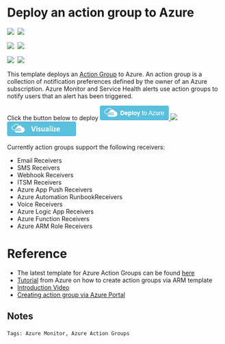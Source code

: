 # Deploy an action group to Azure 

<IMG SRC="https://azurequickstartsservice.blob.core.windows.net/badges/monitor-action-groups/PublicLastTestDate.svg" />&nbsp;
<IMG SRC="https://azurequickstartsservice.blob.core.windows.net/badges/monitor-action-groups/PublicDeployment.svg" />&nbsp;

<IMG SRC="https://azurequickstartsservice.blob.core.windows.net/badges/monitor-action-groups/FairfaxLastTestDate.svg" />&nbsp;
<IMG SRC="https://azurequickstartsservice.blob.core.windows.net/badges/monitor-action-groups/FairfaxDeployment.svg" />&nbsp;

<IMG SRC="https://azurequickstartsservice.blob.core.windows.net/badges/monitor-action-groups/BestPracticeResult.svg" />&nbsp;
<IMG SRC="https://azurequickstartsservice.blob.core.windows.net/badges/monitor-action-groups/CredScanResult.svg" />&nbsp;

This template deploys an [Action Group](https://docs.microsoft.com/en-us/azure/azure-monitor/platform/action-groups) to Azure. An action group is a collection of notification preferences defined by the owner of an Azure subscription. Azure Monitor and Service Health alerts use action groups to notify users that an alert has been triggered.

Click the button below to deploy
<a href="https://portal.azure.com/#create/Microsoft.Template/uri/https%3A%2F%2Fraw.githubusercontent.com%2FAzure%2Fazure-quickstart-templates%2Fmaster%2Fmonitor-action-groups%2Fazuredeploy.json" target="_blank">
    <img src="https://raw.githubusercontent.com/Azure/azure-quickstart-templates/master/1-CONTRIBUTION-GUIDE/images/deploytoazure.png"/>
</a>
<a href="https://portal.azure.us/#create/Microsoft.Template/uri/https%3A%2F%2Fraw.githubusercontent.com%2FAzure%2Fazure-quickstart-templates%2Fmaster%2Fmonitor-action-groups%2Fazuredeploy.json" target="_blank">
    <img src="http://azuredeploy.net/AzureGov.png"/>
</a>
<a href="http://armviz.io/#/?load=https%3A%2F%2Fraw.githubusercontent.com%2FAzure%2Fazure-quickstart-templates%2Fmaster%2Fmonitor-action-groups%2Fazuredeploy.json" target="_blank">
    <img src="https://raw.githubusercontent.com/Azure/azure-quickstart-templates/master/1-CONTRIBUTION-GUIDE/images/visualizebutton.png"/>
</a>

Currently action groups support the following receivers: 
- Email Receivers
- SMS Receivers
- Webhook Receivers
- ITSM Receivers
- Azure App Push Receivers
- Azure Automation RunbookReceivers
- Voice Receivers
- Azure Logic App Receivers
- Azure Function Receivers
- Azure ARM Role Receivers

# Reference
- The latest template for Azure Action Groups can be found [here](https://docs.microsoft.com/en-us/azure/templates/microsoft.insights/2019-06-01/actiongroups)
- [Tutorial](https://docs.microsoft.com/en-us/azure/azure-monitor/platform/action-groups-create-resource-manager-template) from Azure on how to create action groups via ARM template 
- [Introduction Video](https://azure.microsoft.com/en-us/resources/videos/azure-friday-azure-monitor-action-groups/)
- [Creating action group via Azure Portal](https://docs.microsoft.com/en-us/azure/azure-monitor/platform/action-groups)

## Notes
`Tags: Azure Monitor, Azure Action Groups`